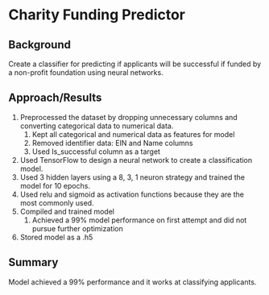 # Charity Funding Predictor



## Background

Create a classifier for predicting if applicants will be successful if funded by a non-profit foundation using neural networks.



## Approach/Results

1. Preprocessed the dataset by dropping unnecessary columns and converting categorical data to numerical data.
   1. Kept all categorical and numerical data as features for model
   2. Removed identifier data: EIN and Name columns
   3. Used Is_successful column as a target
2. Used TensorFlow to design a neural network to create a classification model. 
3. Used 3 hidden layers using a 8, 3, 1 neuron strategy and trained the model for 10 epochs.
4. Used relu and sigmoid as activation functions because they are the most commonly used.
5. Compiled and trained model
   1. Achieved a 99% model performance on first attempt and did not pursue further optimization
6. Stored model as a .h5



## Summary

Model achieved a 99% performance and it works at classifying applicants.

